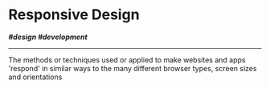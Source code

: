 # Responsive Design

***\#design \#development***

---

The methods or techniques used or applied to make websites and apps 'respond' in similar ways to the many different browser types, screen sizes and orientations
